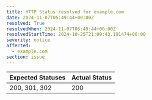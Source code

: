 ```yaml
---
title: HTTP Status resolved for example.com
date: 2024-11-07T05:49:44+00:00Z
resolved: True
resolvedWhen: 2024-11-07T05:49:44+00:00Z
resolvedStartTime: 2024-10-25T21:09:43.191474+00:00
severity: notice
affected:
  - example.com
section: issue
---
```


| Expected Statuses | Actual Status  |
|-------------------|----------------|
| 200, 301, 302 | 200 |
